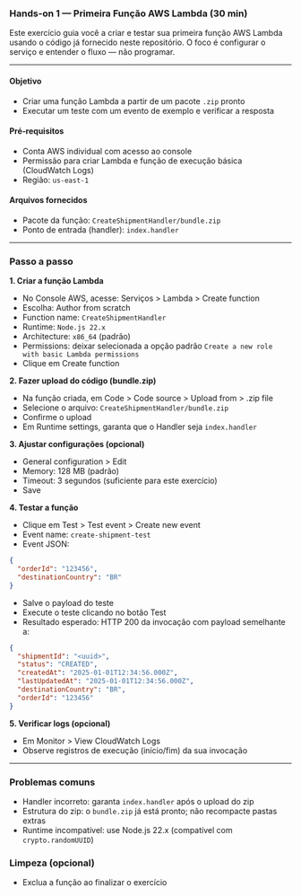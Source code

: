 ### Hands-on 1 — Primeira Função AWS Lambda (30 min)

Este exercício guia você a criar e testar sua primeira função AWS Lambda usando o código já fornecido neste repositório. O foco é configurar o serviço e entender o fluxo — não programar.

---

#### Objetivo

- Criar uma função Lambda a partir de um pacote `.zip` pronto
- Executar um teste com um evento de exemplo e verificar a resposta

#### Pré‑requisitos

- Conta AWS individual com acesso ao console
- Permissão para criar Lambda e função de execução básica (CloudWatch Logs)
- Região: `us-east-1`

#### Arquivos fornecidos

- Pacote da função: `CreateShipmentHandler/bundle.zip`
- Ponto de entrada (handler): `index.handler`

---

### Passo a passo

**1. Criar a função Lambda**

- No Console AWS, acesse: Serviços > Lambda > Create function
- Escolha: Author from scratch
- Function name: `CreateShipmentHandler`
- Runtime: `Node.js 22.x`
- Architecture: `x86_64` (padrão)
- Permissions: deixar selecionada a opção padrão `Create a new role with basic Lambda permissions`
- Clique em Create function

**2. Fazer upload do código (bundle.zip)**

- Na função criada, em Code > Code source > Upload from > .zip file
- Selecione o arquivo: `CreateShipmentHandler/bundle.zip`
- Confirme o upload
- Em Runtime settings, garanta que o Handler seja `index.handler`

**3. Ajustar configurações (opcional)**

- General configuration > Edit
- Memory: 128 MB (padrão)
- Timeout: 3 segundos (suficiente para este exercício)
- Save

**4. Testar a função**

- Clique em Test > Test event > Create new event
- Event name: `create-shipment-test`
- Event JSON:

```json
{
  "orderId": "123456",
  "destinationCountry": "BR"
}
```

- Salve o payload do teste
- Execute o teste clicando no botão Test
- Resultado esperado: HTTP 200 da invocação com payload semelhante a:

```json
{
  "shipmentId": "<uuid>",
  "status": "CREATED",
  "createdAt": "2025-01-01T12:34:56.000Z",
  "lastUpdatedAt": "2025-01-01T12:34:56.000Z",
  "destinationCountry": "BR",
  "orderId": "123456"
}
```

**5. Verificar logs (opcional)**

- Em Monitor > View CloudWatch Logs
- Observe registros de execução (início/fim) da sua invocação

---

### Problemas comuns

- Handler incorreto: garanta `index.handler` após o upload do zip
- Estrutura do zip: o `bundle.zip` já está pronto; não recompacte pastas extras
- Runtime incompatível: use Node.js 22.x (compatível com `crypto.randomUUID`)

### Limpeza (opcional)

- Exclua a função ao finalizar o exercício
